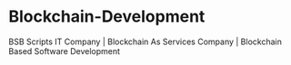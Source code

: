 # Blockchain-Development
BSB Scripts IT Company | Blockchain As Services Company | Blockchain Based Software Development 
